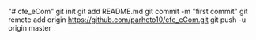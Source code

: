 "# cfe_eCom"  git init git add README.md git commit -m "first commit" git remote add origin https://github.com/parheto10/cfe_eCom.git git push -u origin master
